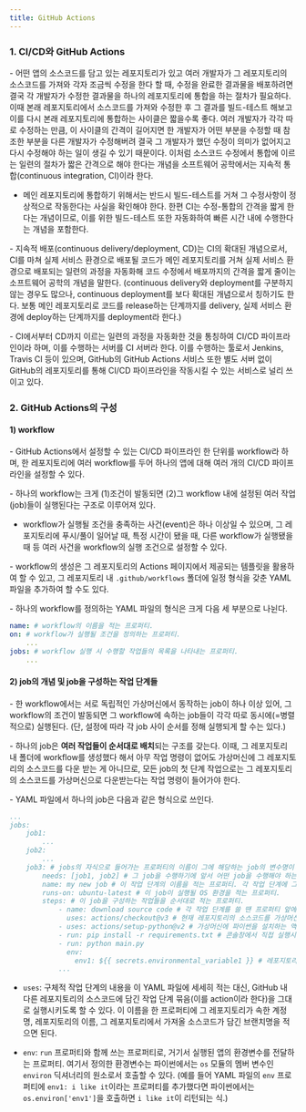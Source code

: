 ```yaml
---
title: GitHub Actions
---
```



### 1. CI/CD와 GitHub Actions

\- 어떤 앱의 소스코드를 담고 있는 레포지토리가 있고 여러 개발자가 그 레포지토리의 소스코드를 가져와 각자 조금씩 수정을 한다 할 때, 수정을 완료한 결과물을 배포하려면 결국 각 개발자가 수정한 결과물을 하나의 레포지토리에 통합을 하는 절차가 필요하다. 이때 본래 레포지토리에서 소스코드를 가져와 수정한 후 그 결과를 빌드-테스트 해보고 이를 다시 본래 레포지토리에 통합하는 사이클은 짧을수록 좋다. 여러 개발자가 각각 따로 수정하는 만큼, 이 사이클의 간격이 길어지면 한 개발자가 어떤 부분을 수정할 때 참조한 부분을 다른 개발자가 수정해버려 결국 그 개발자가 했던 수정이 의미가 없어지고 다시 수정해야 하는 일이 생길 수 있기 때문이다. 이처럼 소스코드 수정에서 통합에 이르는 일련의 절차가 짧은 간격으로 해야 한다는 개념을 소프트웨어 공학에서는 지속적 통합(continuous integration, CI)이라 한다.

- 메인 레포지토리에 통합하기 위해서는 반드시 빌드-테스트를 거쳐 그 수정사항이 정상적으로 작동한다는 사실을 확인해야 한다. 한편 CI는 수정-통합의 간격을 짧게 한다는 개념이므로, 이를 위한 빌드-테스트 또한 자동화하여 빠른 시간 내에 수행한다는 개념을 포함한다.

\- 지속적 배포(continuous delivery/deployment, CD)는 CI의 확대된 개념으로서, CI를 마쳐 실제 서비스 환경으로 배포될 코드가 메인 레포지토리를 거쳐 실제 서비스 환경으로 배포되는 일련의 과정을 자동화해 코드 수정에서 배포까지의 간격을 짧게 줄이는 소프트웨어 공학의 개념을 말한다. (continuous delivery와 deployment를 구분하지 않는 경우도 많으나, continuous deployment를 보다 확대된 개념으로서 칭하기도 한다. 보통 메인 레포지토리로 코드를 release하는 단계까지를 delivery, 실제 서비스 환경에 deploy하는 단계까지를 deployment라 한다.)

\- CI에서부터 CD까지 이르는 일련의 과정을 자동화한 것을 통칭하여 CI/CD 파이프라인이라 하며, 이를 수행하는 서버를 CI 서버라 한다. 이를 수행하는 툴로서 Jenkins, Travis CI 등이 있으며, GitHub의 GitHub Actions 서비스 또한 별도 서버 없이 GitHub의 레포지토리를 통해 CI/CD 파이프라인을 작동시킬 수 있는 서비스로 널리 쓰이고 있다. 


### 2. GitHub Actions의 구성

#### 1) workflow

\- GitHub Actions에서 설정할 수 있는 CI/CD 파이프라인 한 단위를 workflow라 하며, 한 레포지토리에 여러 workflow를 두어 하나의 앱에 대해 여러 개의 CI/CD 파이프라인을 설정할 수 있다. 

\- 하나의 workflow는 크게 (1)조건이 발동되면 (2)그 workflow 내에 설정된 여러 작업(job)들이 실행된다는 구조로 이루어져 있다. 

- workflow가 실행될 조건을 충족하는 사건(event)은 하나 이상일 수 있으며, 그 레포지토리에 푸시/풀이 일어날 때, 특정 시간이 됐을 때, 다른 workflow가 실행됐을 때 등 여러 사건을 workflow의 실행 조건으로 설정할 수 있다.

\- workflow의 생성은 그 레포지토리의 Actions 페이지에서 제공되는 템플릿을 활용하여 할 수 있고, 그 레포지토리 내 `.github/workflows` 폴더에 일정 형식을 갖춘 YAML 파일을 추가하여 할 수도 있다.

\- 하나의 workflow를 정의하는 YAML 파일의 형식은 크게 다음 세 부분으로 나뉜다.

```YAML
name: # workflow의 이름을 적는 프로퍼티.
on: # workflow가 실행될 조건을 정의하는 프로퍼티.
    ...
jobs: # workflow 실행 시 수행할 작업들의 목록을 나타내는 프로퍼티.
    ...
```

#### 2) job의 개념 및 job을 구성하는 작업 단계들

\- 한 workflow에서는 서로 독립적인 가상머신에서 동작하는 job이 하나 이상 있어, 그 workflow의 조건이 발동되면 그 workflow에 속하는 job들이 각각 따로 동시에(=병렬적으로) 실행된다. (단, 설정에 따라 각 job 사이 순서를 정해 실행되게 할 수는 있다.)

\- 하나의 job은 **여러 작업들이 순서대로 배치**되는 구조를 갖는다. 이때, 그 레포지토리 내 폴더에 workflow를 생성했다 해서 아무 작업 명령이 없어도 가상머신에 그 레포지토리의 소스코드를 다운 받는 게 아니므로, 모든 job의 첫 단계 작업으로는 그 레포지토리의 소스코드를 가상머신으로 다운받는다는 작업 명령이 들어가야 한다.

\- YAML 파일에서 하나의 job은 다음과 같은 형식으로 쓰인다.

```YAML
...
jobs:
    job1:
        ...
    job2:
        ...
    job3: # jobs의 자식으로 들어가는 프로퍼티의 이름이 그에 해당하는 job의 변수명이 되며, 그 하위 프로퍼티들이 그 job을 이루는 내용이 된다.
        needs: [job1, job2] # 그 job을 수행하기에 앞서 어떤 job을 수행해야 하는지 의존관계를 명시하는 프로퍼티.
        name: my new job # 이 작업 단계의 이름을 적는 프로퍼티. 각 작업 단계에 그 작업에 해당하는 이름을 지을 수 있다. 상기한 job의 변수명은 다른 job에서 이 job을 호출할 때의 이름이 되고, 이 프로퍼티에 적는 이름이 이 job의 정식 명칭이 된다.
        runs-on: ubuntu-latest # 이 job이 실행될 OS 환경을 적는 프로퍼티.
        steps: # 이 job을 구성하는 작업들을 순서대로 적는 프로퍼티.
            - name: download source code # 각 작업 단계를 쓸 땐 프로퍼티 앞에 작업 단계를 구분하는 기호인 -를 반드시 써줘야 한다. 
              uses: actions/checkout@v3 # 현재 레포지토리의 소스코드를 가상머신으로 다운받는, GitHub에서 공식적으로 제공하는 액션.
            - uses: actions/setup-python@v2 # 가상머신에 파이썬을 설치하는 액션.
            - run: pip install -r requirements.txt # 콘솔창에서 직접 실행시키고자 하는 명령어를 쓰는 프로퍼티.
            - run: python main.py
              env: 
                env1: ${{ secrets.environmental_variable1 }} # 레포지토리 설정의 secrets 탭에, 특정 변수명에 대응되는 값을 저장하여 YAML 파일에서 이런 식으로 불러올 수 있다. 레포지토리의 소스코드에 직접 담기 어려운 값을 이렇게 쓰면 그 값을 레포지토리에 공개적으로 나타내지 않으면서도 이처럼 workflow를 수행하는 소스코드에서 사용할 수 있다.
            ...
```

- `uses`: 구체적 작업 단계의 내용을 이 YAML 파일에 세세히 적는 대신, GitHub 내 다른 레포지토리의 소스코드에 담긴 작업 단계 묶음(이를 action이라 한다)을 그대로 실행시키도록 할 수 있다. 이 이름을 한 프로퍼티에 그 레포지토리가 속한 계정명, 레포지토리의 이름, 그 레포지토리에서 가져올 소스코드가 담긴 브랜치명을 적으면 된다.

- `env`: `run` 프로퍼티와 함께 쓰는 프로퍼티로, 거기서 실행된 앱의 환경변수를 전달하는 프로퍼티. 여기서 정의한 환경변수는 파이썬에서는 `os` 모듈의 멤버 변수인 `environ` 딕셔너리의 원소로서 호출할 수 있다. (예를 들어 YAML 파일의 `env` 프로퍼티에 `env1: i like it`이라는 프로퍼티를 추가했다면 파이썬에서는 `os.environ['env1']`을 호출하면 `i like it`이 리턴되는 식.)
